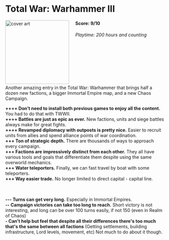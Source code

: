 # Total War: Warhammer III
<img style="float: left; padding-right:20px;" src="https://upload.wikimedia.org/wikipedia/en/2/27/Total_War_Warhammer_3_cover_art.jpg" alt="cover art" width="200"/>

#### Score: 9/10

###### Playtime: 200 hours and counting
<br/><br/>
<br/><br/>
<br/><br/>

Another amazing entry in the Total War: Warhammer that brings half a dozen new factions, a bigger Immortal Empire map, and a new Chaos Campaign.

**++++ Don’t need to install both previous games to enjoy all the content.** You had to do that with TWWII.<br/>
**++++ Battles are just as epic as ever.** New factions, units and siege battles always make for great fights.<br/>
**++++ Revamped diplomacy with outposts is pretty nice.** Easier to recruit units from allies and spend alliance points of war coordination.<br/>
**+++ Ton of strategic depth.** There are thousands of ways to approach every campaign.<br/>
**+++ Factions are impressively distinct from each other.** They all have various tools and goals that differentiate them despite using the same overworld mechanics.<br/>
**+++ Water teleporters.** Finally, we can fast travel by boat with some teleporters.<br/>
**+++ Way easier trade.** No longer limited to direct capital - capital line.<br/>
<br/>
<br/>

**--- Turns can get very long.** Especially in Immortal Empires.<br/>
**-- Campaign victories can take too long to reach.** Short victory is not interesting, and long can be over 100 turns easily, if not 150 (even in Realm of Chaos)<br/>
**- Can’t help but feel that despite all their differences there's too much that's the same between all factions** (Getting settlements, building infrastructure, Lord levels, movement, etc) Not much to do about it though.
